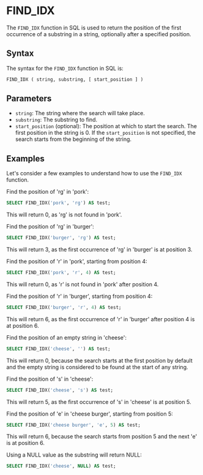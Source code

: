 # FIND_IDX

The `FIND_IDX` function in SQL is used to return the position of the first occurrence of a substring in a string, optionally after a specified position.

## Syntax

The syntax for the `FIND_IDX` function in SQL is:

```sql
FIND_IDX ( string, substring, [ start_position ] )
```

## Parameters

- `string`: The string where the search will take place.
- `substring`: The substring to find.
- `start_position` (optional): The position at which to start the search. The first position in the string is 0. If the `start_position` is not specified, the search starts from the beginning of the string.

## Examples

Let's consider a few examples to understand how to use the `FIND_IDX` function.

Find the position of 'rg' in 'pork':

```sql
SELECT FIND_IDX('pork', 'rg') AS test;
```

This will return 0, as 'rg' is not found in 'pork'.

Find the position of 'rg' in 'burger':

```sql
SELECT FIND_IDX('burger', 'rg') AS test;
```

This will return 3, as the first occurrence of 'rg' in 'burger' is at position 3.

Find the position of 'r' in 'pork', starting from position 4:

```sql
SELECT FIND_IDX('pork', 'r', 4) AS test;
```

This will return 0, as 'r' is not found in 'pork' after position 4.

Find the position of 'r' in 'burger', starting from position 4:

```sql
SELECT FIND_IDX('burger', 'r', 4) AS test;
```

This will return 6, as the first occurrence of 'r' in 'burger' after position 4 is at position 6.

Find the position of an empty string in 'cheese':

```sql
SELECT FIND_IDX('cheese', '') AS test;
```

This will return 0, because the search starts at the first position by default and the empty string is considered to be found at the start of any string.

Find the position of 's' in 'cheese':

```sql
SELECT FIND_IDX('cheese', 's') AS test;
```

This will return 5, as the first occurrence of 's' in 'cheese' is at position 5.

Find the position of 'e' in 'cheese burger', starting from position 5:

```sql
SELECT FIND_IDX('cheese burger', 'e', 5) AS test;
```

This will return 6, because the search starts from position 5 and the next 'e' is at position 6.

Using a NULL value as the substring will return NULL:

```sql
SELECT FIND_IDX('cheese', NULL) AS test;
```